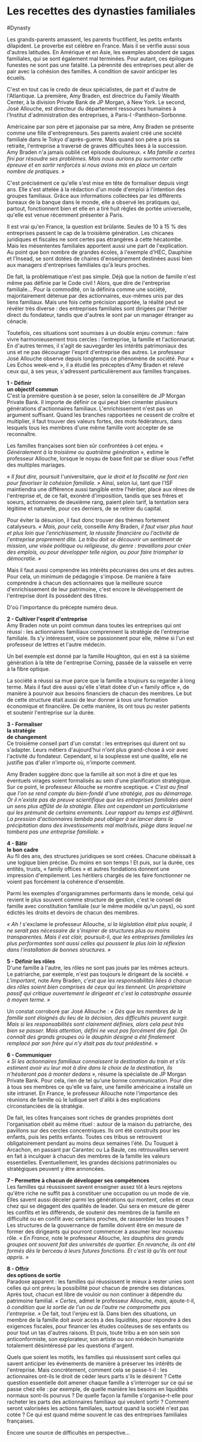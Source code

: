 # Les recettes des dynasties familiales

#Dynasty

Les grands-parents amassent, les parents fructifient, les petits enfants dilapident. Le proverbe est célèbre en France. Mais il se vérifie aussi sous d'autres latitudes. En Amérique et en Asie, les exemples abondent de sagas familiales, qui se sont également mal terminées. Pour autant, ces épilogues funestes ne sont pas une fatalité. La pérennité des entreprises peut aller de pair avec la cohésion des familles. A condition de savoir anticiper les écueils.

C'est en tout cas le credo de deux spécialistes, de part et d'autre de l'Atlantique. La première, Amy Braden, est directrice du Family Wealth Center, à la division Private Bank de JP Morgan, à New York. Le second, José Allouche, est directeur du département ressources humaines à l'Institut d'administration des entreprises, à Paris-I -Panthéon-Sorbonne.

Américaine par son père et japonaise par sa mère, Amy Braden se présente comme une fille d'entrepreneurs. Ses parents avaient créé une société familiale dans le Tokyo d'après-guerre. Mais quand son père a pris sa retraite, l'entreprise a traversé de graves difficultés liées à la succession. Amy Braden n'a jamais oublié cet épisode douloureux. _« Ma famille a certes fini par résoudre ses problèmes. Mais nous aurions pu surmonter cette épreuve et en sortir renforcés si nous avions mis en place un certain nombre de pratiques. »_

C'est précisément ce qu'elle s'est mise en tête de formaliser depuis vingt ans. Elle s'est attelée à la rédaction d'un mode d'emploi à l'intention des groupes familiaux. Grâce aux informations collectées par les différents bureaux de la banque dans le monde, elle a observé les pratiques qui, partout, fonctionnent bien et elle en a tiré huit règles de portée universelle, qu'elle est venue récemment présenter à Paris.

Il est vrai qu'en France, la question est brûlante. Seules de 10 à 15 % des entreprises passent le cap de la troisième génération. Les chicanes juridiques et fiscales ne sont certes pas étrangères à cette hécatombe. Mais les mésententes familiales apportent aussi une part de l'explication. Au point que bon nombre de grandes écoles, à l'exemple d'HEC, Dauphine et l'Insead, se sont dotées de chaires d'enseignement destinées aussi bien aux managers d'entreprises familiales qu'à leurs proches.

De fait, la problématique n'est pas simple. Déjà que la notion de famille n'est même pas définie par le Code civil ! Alors, que dire de l'entreprise familiale... Pour la commodité, on la définira comme une société, majoritairement détenue par des actionnaires, eux-mêmes unis par des liens familiaux. Mais une fois cette précision apportée, la réalité peut se révéler très diverse : des entreprises familiales sont dirigées par l'héritier direct du fondateur, tandis que d'autres le sont par un manager étranger au cénacle.

Toutefois, ces situations sont soumises à un double enjeu commun : faire vivre harmonieusement trois cercles : l'entreprise, la famille et l'actionnariat. En d'autres termes, il s'agit de sauvegarder les intérêts patrimoniaux des uns et ne pas décourager l'esprit d'entreprise des autres. Le professeur José Allouche observe depuis longtemps ce phénomène de société. Pour « Les Echos week-end », il a étudié les préceptes d'Amy Braden et relevé ceux qui, à ses yeux, s'adressent particulièrement aux familles françaises.

**1 - Définir**  
**un objectif commun**  
C'est la première question à se poser, selon la conseillère de JP Morgan Private Bank. Il importe de définir ce qui peut bien cimenter plusieurs générations d'actionnaires familiaux. L'enrichissement n'est pas un argument suffisant. Quand les branches rapportées ne cessent de croître et multiplier, il faut trouver des valeurs fortes, des mots fédérateurs, dans lesquels tous les membres d'une même famille vont accepter de se reconnaître.

Les familles françaises sont bien sûr confrontées à cet enjeu. _« Généralement à la troisième ou quatrième génération »,_ estime le professeur Allouche, lorsque le noyau de base finit par se diluer sous l'effet des multiples mariages.

_« Il faut dire,_ poursuit l'universitaire, _que le droit et la fiscalité ne font rien pour favoriser la cohésion familiale. »_ Ainsi, selon lui, tant que l'ISF maintiendra une différence aussi tangible entre l'héritier, placé aux rênes de l'entreprise et, de ce fait, exonéré d'imposition, tandis que ses frères et soeurs, actionnaires de deuxième rang, paient plein tarif, la tentation sera légitime et naturelle, pour ces derniers, de se retirer du capital.

Pour éviter la désunion, il faut donc trouver des thèmes fortement catalyseurs. _« Mais, pour cela,_ conseille Amy Braden, _il faut viser plus haut et plus loin que l'enrichissement, la réussite financière ou l'activité de l'entreprise proprement dite. La tribu doit se découvrir un sentiment de mission, une visée politique ou religieuse, du genre : travaillons pour créer des emplois, ou pour développer telle région, ou pour faire triompher la démocratie. »_

Mais il faut aussi comprendre les intérêts pécuniaires des uns et des autres. Pour cela, un minimum de pédagogie s'impose. De manière à faire comprendre à chacun des actionnaires que la meilleure source d'enrichissement de leur patrimoine, c'est encore le développement de l'entreprise dont ils possèdent des titres.

D'où l'importance du précepte numéro deux.

**2 - Cultiver l'esprit d'entreprise**  
Amy Braden note un point commun dans toutes les entreprises qui ont réussi : les actionnaires familiaux comprennent la stratégie de l'entreprise familiale. Ils s'y intéressent, voire se passionnent pour elle, même si l'un est professeur de lettres et l'autre médecin.

Un bel exemple est donné par la famille Houghton, qui en est à sa sixième génération à la tête de l'entreprise Corning, passée de la vaisselle en verre à la fibre optique.

La société a réussi sa mue parce que la famille a toujours su regarder à long terme. Mais il faut dire aussi qu'elle s'était dotée d'un « family office », de manière à pourvoir aux besoins financiers de chacun des membres. Le but de cette structure était aussi de leur donner à tous une formation économique et financière. De cette manière, ils ont tous pu rester patients et soutenir l'entreprise sur la durée.

**3 - Formaliser**  
**la stratégie**  
**de changement**  
Ce troisième conseil part d'un constat : les entreprises qui durent ont su s'adapter. Leurs métiers d'aujourd'hui n'ont plus grand-chose à voir avec l'activité du fondateur. Cependant, si la souplesse est une qualité, elle ne justifie pas d'aller n'importe où, n'importe comment.

Amy Braden suggère donc que la famille ait son mot à dire et que les éventuels virages soient formalisés au sein d'une planification stratégique. Sur ce point, le professeur Allouche se montre sceptique. _« C'est au final que l'on se rend compte du bien-fondé d'une stratégie, pas au démarrage. Or il n'existe pas de preuve scientifique que les entreprises familiales aient un sens plus affûté de la stratégie. Elles ont cependant un particularisme qui les prémunit de certains errements. Leur rapport au temps est différent. La pression d'actionnaires lambda peut obliger à se lancer dans la précipitation dans des investissements mal maîtrisés, piège dans lequel ne tombera pas une entreprise familiale. »_

**4 - Bâtir**  
**le bon cadre**  
Au fil des ans, des structures juridiques se sont créées. Chacune obéissait à une logique bien précise. Du moins en son temps ! Et puis, sur la durée, ces entités, trusts, « family offices » et autres fondations donnent une impression d'empilement. Les héritiers chargés de les faire fonctionner ne voient pas forcément la cohérence d'ensemble.

Parmi les exemples d'organigrammes performants dans le monde, celui qui revient le plus souvent comme structure de gestion, c'est le conseil de famille avec constitution familiale (sur le même modèle qu'un pays), où sont édictés les droits et devoirs de chacun des membres.

_« Ah !_ s'exclame le professeur Allouche, _si la législation était plus souple, il ne serait pas nécessaire de s'inspirer de structures plus ou moins transparentes. Mais il est clair,_ poursuit-il, _que les entreprises familiales les plus performantes sont aussi celles qui poussent le plus loin la réflexion dans l'installation de bonnes structures. »_

**5 - Définir les rôles**  
D'une famille à l'autre, les rôles ne sont pas joués par les mêmes acteurs. Le patriarche, par exemple, n'est pas toujours le dirigeant de la société. _« L'important,_ note Amy Braden, _c'est que les responsabilités liées à chacun des rôles soient bien comprises de ceux qui les tiennent. Un propriétaire passif qui critique ouvertement le dirigeant et c'est la catastrophe assurée à moyen terme. »_

Un constat corroboré par José Allouche : _« Dès que les membres de la famille sont éloignés du lieu de la décision, des difficultés peuvent surgir. Mais si les responsabilités sont clairement définies, alors cela peut très bien se passer. Mais attention, défini ne veut pas forcément dire figé. On connaît des grands groupes où le dauphin désigné a été finalement remplacé par son frère qui n'y était pas du tout prédestiné. »_

**6 - Communiquer**  
_« Si les actionnaires familiaux connaissent la destination du train et s'ils estiment avoir eu leur mot à dire dans le choix de la destination, ils n'hésiteront pas à monter dedans »,_ résume la spécialiste de JP Morgan Private Bank. Pour cela, rien de tel qu'une bonne communication. Pour dire à tous ses membres ce qu'elle va faire, une famille américaine a installé un site intranet. En France, le professeur Allouche note l'importance des réunions de famille où le ludique sert d'alibi à des explications circonstanciées de la stratégie.

De fait, les côtes françaises sont riches de grandes propriétés dont l'organisation obéit au même rituel : autour de la maison du patriarche, des pavillons sur des cercles concentriques. Ils ont été construits pour les enfants, puis les petits enfants. Toutes ces tribus se retrouvent obligatoirement pendant au moins deux semaines l'été. Du Touquet à Arcachon, en passant par Carantec ou La Baule, ces retrouvailles servent en fait à inculquer à chacun des membres de la famille les valeurs essentielles. Eventuellement, les grandes décisions patrimoniales ou stratégiques peuvent y être annoncées.

**7 - Permettre à chacun de développer ses compétences**  
Les familles qui réussissent savent enseigner assez tôt à leurs rejetons qu'être riche ne suffit pas à constituer une occupation ou un mode de vie. Elles savent aussi déceler parmi les générations qui montent, celles et ceux chez qui se dégagent des qualités de leader. Qui sera en mesure de gérer les conflits et les différends, de soutenir des membres de la famille en difficulté ou en conflit avec certains proches, de rassembler les troupes ? Les structures de la gouvernance de famille doivent être en mesure de former des dirigeants qui pourront commencer à assumer leur nouveau rôle. _« En France,_ note le professeur Allouche, _les dauphins des grands groupes ont souvent fait des universités de quartier. En revanche, ils ont été formés dès le berceau à leurs futures fonctions. Et c'est là qu'ils ont tout appris. »_

**8 - Offrir**  
**des options de sortie**  
Paradoxe apparent : les familles qui réussissent le mieux à rester unies sont celles qui ont prévu la possibilité pour chacun de prendre ses distances. Après tout, chacun est libre de vouloir ou non continuer à dépendre du patrimoine familial. _« Certes,_ admet le professeur Allouche, _mais,_ ajoute-t-il, _à condition que la sortie de l'un ou de l'autre ne compromette pas l'entreprise. »_ De fait, tout l'enjeu est là. Dans bien des situations, un membre de la famille doit avoir accès à des liquidités, pour répondre à des exigences fiscales, pour financer les études coûteuses de ses enfants ou pour tout un tas d'autres raisons. Et puis, toute tribu a en son sein son anticonformiste, son explorateur, son artiste ou son médecin humaniste totalement désintéressé par les questions d'argent.

Quels que soient les motifs, les familles qui réussissent sont celles qui savent anticiper les événements de manière à préserver les intérêts de l'entreprise. Mais concrètement, comment cela se passe-t-il : les actionnaires ont-ils le droit de céder leurs parts s'ils le désirent ? Cette question essentielle doit amener chaque famille à s'interroger sur ce qui se passe chez elle : par exemple, de quelle manière les besoins en liquidités normaux sont-ils pourvus ? De quelle façon la famille s'organise-t-elle pour racheter les parts des actionnaires familiaux qui veulent sortir ? Comment seront valorisées les actions familiales, surtout quand la société n'est pas cotée ? Ce qui est quand même souvent le cas des entreprises familiales françaises.

Encore une source de difficultés en perspective...